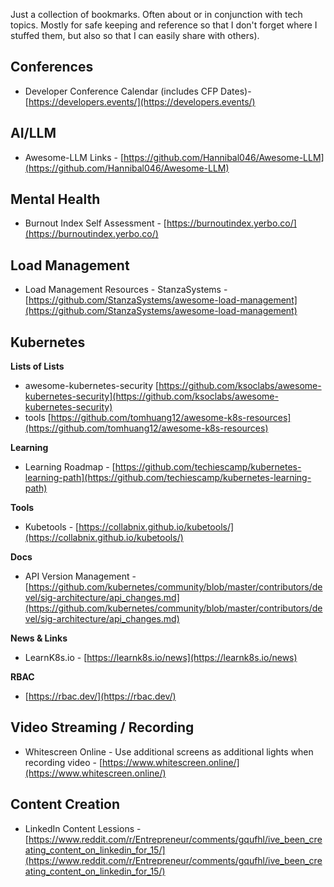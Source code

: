 Just a collection of bookmarks. Often about or in conjunction with tech topics. Mostly for safe keeping and reference so that I don't forget where I stuffed them, but also so that I can easily share with others). 

## Conferences  
- Developer Conference Calendar (includes CFP Dates)- [https://developers.events/](https://developers.events/)  

## AI/LLM  
- Awesome-LLM Links - [https://github.com/Hannibal046/Awesome-LLM](https://github.com/Hannibal046/Awesome-LLM)  

## Mental Health
- Burnout Index Self Assessment - [https://burnoutindex.yerbo.co/](https://burnoutindex.yerbo.co/)

## Load Management
- Load Management Resources - StanzaSystems - [https://github.com/StanzaSystems/awesome-load-management](https://github.com/StanzaSystems/awesome-load-management)

## Kubernetes
**Lists of Lists** 
- awesome-kubernetes-security [https://github.com/ksoclabs/awesome-kubernetes-security](https://github.com/ksoclabs/awesome-kubernetes-security)
- tools [https://github.com/tomhuang12/awesome-k8s-resources](https://github.com/tomhuang12/awesome-k8s-resources)

**Learning**
- Learning Roadmap - [https://github.com/techiescamp/kubernetes-learning-path](https://github.com/techiescamp/kubernetes-learning-path)

**Tools**
- Kubetools - [https://collabnix.github.io/kubetools/](https://collabnix.github.io/kubetools/)

**Docs**
- API Version Management - [https://github.com/kubernetes/community/blob/master/contributors/devel/sig-architecture/api_changes.md](https://github.com/kubernetes/community/blob/master/contributors/devel/sig-architecture/api_changes.md)

**News & Links**
- LearnK8s.io - [https://learnk8s.io/news](https://learnk8s.io/news)

**RBAC**
- [https://rbac.dev/](https://rbac.dev/)

## Video Streaming / Recording
- Whitescreen Online - Use additional screens as additional lights when recording video - [https://www.whitescreen.online/](https://www.whitescreen.online/)

## Content Creation
- LinkedIn Content Lessions - [https://www.reddit.com/r/Entrepreneur/comments/gqufhl/ive_been_creating_content_on_linkedin_for_15/](https://www.reddit.com/r/Entrepreneur/comments/gqufhl/ive_been_creating_content_on_linkedin_for_15/)